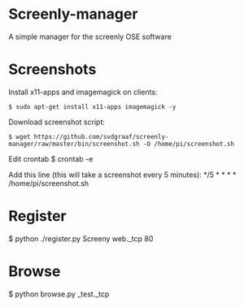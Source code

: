 Screenly-manager
=======

A simple manager for the screenly OSE software


Screenshots
============
Install x11-apps and imagemagick on clients:

    $ sudo apt-get install x11-apps imagemagick -y

Download screenshot script:

    $ wget https://github.com/svdgraaf/screenly-manager/raw/master/bin/screenshot.sh -O /home/pi/screenshot.sh

Edit crontab
    $ crontab -e

Add this line (this will take a screenshot every 5 minutes):
    */5 * * * * /home/pi/screenshot.sh


Register
========
$ python ./register.py Screeny web._tcp 80

Browse
======
$ python browse.py _test._tcp

